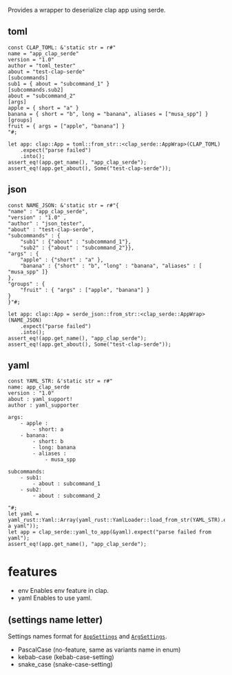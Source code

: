 Provides a wrapper to deserialize clap app using serde.

## toml

```
const CLAP_TOML: &'static str = r#"
name = "app_clap_serde"
version = "1.0"
author = "toml_tester"
about = "test-clap-serde"
[subcommands]
sub1 = { about = "subcommand_1" }
[subcommands.sub2]
about = "subcommand_2"
[args]
apple = { short = "a" }
banana = { short = "b", long = "banana", aliases = ["musa_spp"] }
[groups]
fruit = { args = ["apple", "banana"] }
"#;

let app: clap::App = toml::from_str::<clap_serde::AppWrap>(CLAP_TOML)
    .expect("parse failed")
    .into();
assert_eq!(app.get_name(), "app_clap_serde");
assert_eq!(app.get_about(), Some("test-clap-serde"));
```

## json
```
const NAME_JSON: &'static str = r#"{
"name" : "app_clap_serde", 
"version" : "1.0" , 
"author" : "json_tester", 
"about" : "test-clap-serde", 
"subcommands" : {
    "sub1" : {"about" : "subcommand_1"},
    "sub2" : {"about" : "subcommand_2"}},
"args" : {
    "apple" : {"short" : "a" },
    "banana" : {"short" : "b", "long" : "banana", "aliases" : [ "musa_spp" ]}
},
"groups" : {
    "fruit" : { "args" : ["apple", "banana"] }
}
}"#;

let app: clap::App = serde_json::from_str::<clap_serde::AppWrap>(NAME_JSON)
    .expect("parse failed")
    .into();
assert_eq!(app.get_name(), "app_clap_serde");
assert_eq!(app.get_about(), Some("test-clap-serde"));
```

## yaml
```
const YAML_STR: &'static str = r#"
name: app_clap_serde
version : "1.0"
about : yaml_support!
author : yaml_supporter

args:
    - apple : 
        - short: a
    - banana:
        - short: b
        - long: banana
        - aliases :
            - musa_spp

subcommands:
    - sub1: 
        - about : subcommand_1
    - sub2: 
        - about : subcommand_2

"#;
let yaml = yaml_rust::Yaml::Array(yaml_rust::YamlLoader::load_from_str(YAML_STR).expect("not a yaml"));
let app = clap_serde::yaml_to_app(&yaml).expect("parse failed from yaml");
assert_eq!(app.get_name(), "app_clap_serde");
```

# features
- env
Enables env feature in clap.
- yaml 
Enables to use yaml.

## (settings name letter)
Settings names format for [`AppSettings`](`clap::AppSettings`) and [`ArgSettings`](`clap::ArgSettings`).
- PascalCase (no-feature, same as variants name in enum)
- kebab-case (kebab-case-setting)
- snake_case (snake-case-setting)
